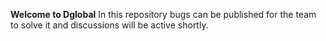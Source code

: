 **Welcome to Dglobal**
In this repository bugs can be published for the team to solve it and discussions will be active shortly.

